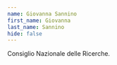 ```yaml
---
name: Giovanna Sannino
first_name: Giovanna
last_name: Sannino
hide: false
---
```

Consiglio Nazionale delle Ricerche.